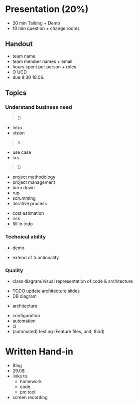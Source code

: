 # Presentation (20%)
- 20 min Talking + Demo
- 10 min question + change rooms

## Handout
- team name
- team member names + email
- hours spent per person + roles
- O UCD
- due 8:30 18.06.

## Topics

### Understand business need
> D
+ Intro
+ vision
> A
+ use case
+ srs
> D
+ project methodology
+ project management
+ burn down
+ rup
+ scrumming
+ iterative process
- cost estimation
- risk
- fill in todo

### Technical ability
+ demo
- extend of functionality

### Quality
+ class diagram/visual representation of code & architecture
- TODO update architecture slides
- DB diagram
+ architecture
- configuration
- automation
- ci
- (automated) testing (Feature files, unit, third)

# Written Hand-in
- Blog
- 29.06.
- links to
	- homework
	- code
	- pm tool
- screen recording
